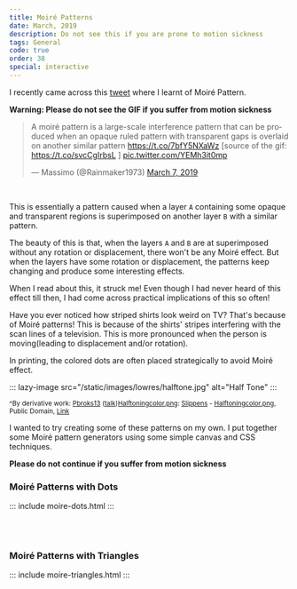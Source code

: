 ```yaml
---
title: Moiré Patterns
date: March, 2019
description: Do not see this if you are prone to motion sickness
tags: General
code: true
order: 38
special: interactive
---
```


I recently came across this [tweet](https://twitter.com/Rainmaker1973/status/1103631346633707523)
where I learnt of Moiré Pattern.

**Warning: Please do not see the GIF if you suffer from motion sickness**

<blockquote class="twitter-tweet"><p lang="en" dir="ltr">A moiré pattern is a large-scale interference pattern that can be produced when an opaque ruled pattern with transparent gaps is overlaid on another similar pattern <a href="https://t.co/7bfY5NXaWz">https://t.co/7bfY5NXaWz</a> [source of the gif: <a href="https://t.co/svcCgIrbsL">https://t.co/svcCgIrbsL</a> ] <a href="https://t.co/YEMh3it0mp">pic.twitter.com/YEMh3it0mp</a></p>&mdash; Massimo (@Rainmaker1973) <a href="https://twitter.com/Rainmaker1973/status/1103631346633707523?ref_src=twsrc%5Etfw">March 7, 2019</a></blockquote> <script async src="https://platform.twitter.com/widgets.js" charset="utf-8"></script>

<br>

This is essentially a pattern caused when a layer `A` containing
some opaque and transparent regions is superimposed on another layer `B` with a similar pattern.

The beauty of this is that, when the layers `A` and `B` are at superimposed without any rotation
or displacement, there won't be any Moiré effect. But when the layers have some rotation or
displacement, the patterns keep changing and produce some interesting effects. 

When I read about this, it struck me! Even though I had never heard of this effect till then,
I had come across practical implications of this so often!

Have you ever noticed how striped shirts look weird on TV? That's because of Moiré patterns!
This is because of the shirts' stripes interfering with the scan lines of a television. This is
more pronounced when the person is moving(leading to displacement and/or rotation).

In printing, the colored dots are often placed strategically to avoid Moiré effect.

::: lazy-image src="/static/images/lowres/halftone.jpg" alt="Half Tone" :::

<small>^By derivative work: <a href="//commons.wikimedia.org/wiki/User:Pbroks13" title="User:Pbroks13">Pbroks13</a> (<a href="//commons.wikimedia.org/wiki/User_talk:Pbroks13" title="User talk:Pbroks13"><span class="signature-talk">talk</span></a>)<a href="//commons.wikimedia.org/wiki/File:Halftoningcolor.png" title="File:Halftoningcolor.png">Halftoningcolor.png</a>: <a href="//commons.wikimedia.org/w/index.php?title=User:Slippens&amp;action=edit&amp;redlink=1" class="new" title="User:Slippens (page does not exist)">Slippens</a> - <a href="//commons.wikimedia.org/wiki/File:Halftoningcolor.png" title="File:Halftoningcolor.png">Halftoningcolor.png</a>, Public Domain, <a href="https://commons.wikimedia.org/w/index.php?curid=5656963">Link</a></small>


I wanted to try creating some of these patterns on my own. I put together
some Moiré pattern generators using some simple canvas and CSS techniques.

**Please do not continue if you suffer from motion sickness**

### Moiré Patterns with Dots

::: include moire-dots.html :::

<br>
<br>

### Moiré Patterns with Triangles

::: include moire-triangles.html :::

